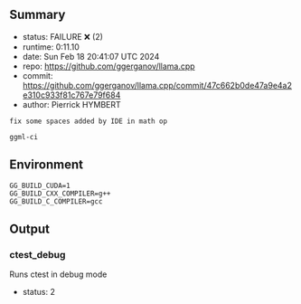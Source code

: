 ## Summary

- status:  FAILURE ❌ (2)
- runtime: 0:11.10
- date:    Sun Feb 18 20:41:07 UTC 2024
- repo:    https://github.com/ggerganov/llama.cpp
- commit:  https://github.com/ggerganov/llama.cpp/commit/47c662b0de47a9e4a2e310c933f81c767e79f684
- author:  Pierrick HYMBERT
```
fix some spaces added by IDE in math op

ggml-ci
```

## Environment

```
GG_BUILD_CUDA=1
GG_BUILD_CXX_COMPILER=g++
GG_BUILD_C_COMPILER=gcc
```

## Output

### ctest_debug

Runs ctest in debug mode
- status: 2
```

```

